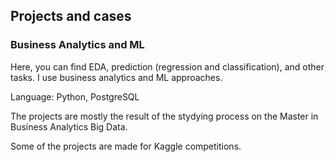 ## Projects and cases 
### Business Analytics and ML

Here, you can find EDA, prediction (regression and classification), and other tasks. I use business analytics and ML approaches. 

Language: Python, PostgreSQL

The projects are mostly the result of the stydying process on the Master in Business Analytics Big Data.

Some of the projects are made for Kaggle competitions.
